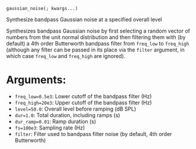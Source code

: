 ```
gaussian_noise(; kwargs...)
```

Synthesize bandpass Gaussian noise at a specified overall level

Synthesizes bandpass Gaussian noise by first selecting a random vector of numbers from the unit normal distribution and then filtering them with (by default) a 4th order Butterworth  bandpass filter from `freq_low` to `freq_high` (although any filter can be passed in its place via the `filter` argument, in which case `freq_low` and `freq_high` are ignored).

# Arguments:

  * `freq_low=0.5e3`: Lower cutoff of the bandpass filter (Hz)
  * `freq_high=20e3`: Upper cutoff of the bandpass filter (Hz)
  * `level=50.0`: Overall level before ramping (dB SPL)
  * `dur=1.0`: Total duration, including ramps (s)
  * `dur_ramp=0.01`: Ramp duration (s)
  * `fs=100e3`: Sampling rate (Hz)
  * `filter`: Filter used to bandpass filter noise (by default, 4th order Butterworth)
